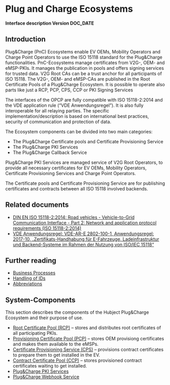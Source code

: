 # Plug and Charge Ecosystems

**Interface description Version DOC_DATE**

## Introduction

Plug&Charge (PnC) Ecosystems enable EV OEMs, Mobility Operators and Charge Point Operators to use the ISO 15118 standard for the Plug&Charge functionalities.
PnC-Ecosystems manage certificates from V2G-, OEM- and eMSP-PKIs. It manages the publication in pools  and offers signing services for trusted data. V2G Root CAs can be a trust anchor for all participants of ISO 15118. The V2G-, OEM- and eMSP-CAs are published in the Root Certificate Pools of a Plug&Charge Ecosystem. It is possible to operate also parts like just a RCP, PCP, CPS, CCP or PKI Signing Services

The interfaces of the OPCP are fully compatible with ISO 15118-2:2014 and the VDE application rule (“VDE Anwendungsregel”). It is also fully interoperable for all relaying parties. The specific implementation/description is based on international best practices, security of communication and protection of data.

The Ecosystem components can be divided into two main categories:
 * The Plug&Charge Certificate pools and Certificate Provisioning Service
 * The Plug&Charge PKI Services
 * The Plug&Charge Callback Service

Plug&Charge PKI Services are managed service of V2G Root Operators, to provide all necessary certificates for EV OEMs, Mobility Operators, Certificate Provisioning Services and Charge Point Operators.

The Certificate pools and Certificate Provisioning Service are for publishing certificates and contracts between all ISO 15118 involved backends.

## Related documents

 * [DIN EN ISO 15118-2:2014: Road vehicles - Vehicle-to-Grid Communication Interface - Part 2: Network and application protocol requirements (ISO 15118-2:2014)](https://www.din.de/en/getting-involved/standards-committees/naautomobil/publications/wdc-beuth:din21:250999944)
 * [VDE Anwendungsregel: VDE-AR-E 2802-100-1, Anwendungsregel: 2017-10, „Zertifikats-Handhabung für E-Fahrzeuge, Ladeinfrastruktur und Backend-Systeme im Rahmen der Nutzung von ISO/IEC 15118“](https://www.vde-verlag.de/normen/0800432/vde-ar-e-2802-100-1-anwendungsregel-2017-10.html)

## Further reading

 * [Business Processes](./02_PnC_business-processes.md)
 * [Handling of IDs](./05_handling-of-ids.md)
 * [Abbreviations](./01_abbreviations.md)

## System-Components

This section describes the components of the Hubject Plug&Charge Ecosystem and their purpose of use.

* [Root Certificate Pool (RCP)](./components/01_root-certificate-pool.md) – stores and distributes root certificates of all participating PKIs.
* [Provisioning Certificate Pool (PCP)](./components/02_provisioning-certificate-pool.md) – stores OEM provisiong certificates and makes them available to the eMSPs.
* [Certificate Provisioning Service (CPS)](./components/03_certificate-provisioning-service.md) – provisions contract certificates to prepare them to get installed in the EV.
* [Contract Certificate Pool (CCP)](./components/04_contract-certificate-pool.md) – stores provisioned contract certificates waiting to get installed.
* [Plug&Charge PKI Services](./components/05_v2g-pki-services.md)
* [Plug&Charge Webhook Service](./components/06_webhook-service.md)
